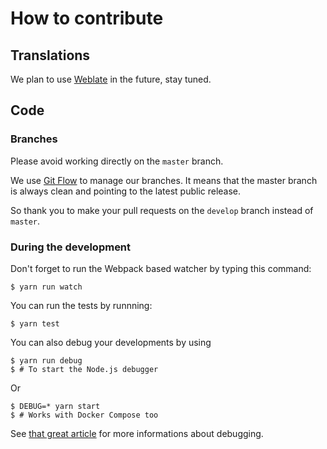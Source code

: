 # How to contribute


## Translations

We plan to use [Weblate](https://hosted.weblate.org) in the future, stay tuned.


## Code

### Branches

Please avoid working directly on the `master` branch.

We use [Git Flow](https://github.com/nvie/gitflow) to manage our branches. It means that the master branch is always clean and pointing to the latest public release.

So thank you to make your pull requests on the `develop` branch instead of `master`.


### During the development

Don't forget to run the Webpack based watcher by typing this command:

    $ yarn run watch

You can run the tests by runnning:

    $ yarn test

You can also debug your developments by using

    $ yarn run debug
    $ # To start the Node.js debugger

Or

    $ DEBUG=* yarn start
    $ # Works with Docker Compose too

See [that great article](https://blog.risingstack.com/node-hero-node-js-debugging-tutorial) for more informations about debugging.

